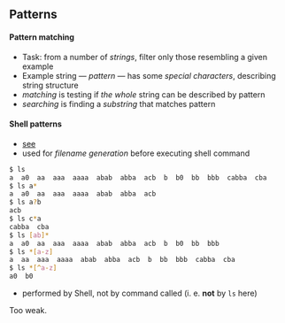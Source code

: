 Patterns
---

#### Pattern matching

* Task: from a number of _strings_, filter only those resembling a given example
* Example string — _pattern_ — has some _special characters_, describing string structure
* _matching_ is testing if _the whole_ string can be described by pattern
* _searching_ is finding a _substring_ that matches pattern

#### Shell patterns

 * [see](https://man7.org/linux/man-pages/man7/glob.7.html)
 * used for _filename generation_ before executing shell command

  ```bash
  $ ls
  a  a0  aa  aaa  aaaa  abab  abba  acb  b  b0  bb  bbb  cabba  cba
  $ ls a*
  a  a0  aa  aaa  aaaa  abab  abba  acb
  $ ls a?b
  acb
  $ ls c*a
  cabba  cba
  $ ls [ab]*
  a  a0  aa  aaa  aaaa  abab  abba  acb  b  b0  bb  bbb
  $ ls *[a-z]
  a  aa  aaa  aaaa  abab  abba  acb  b  bb  bbb  cabba  cba
  $ ls *[^a-z]
  a0  b0
  ```

  * performed by Shell, not by command called (i. e. __not__ by `ls` here)

Too weak.

